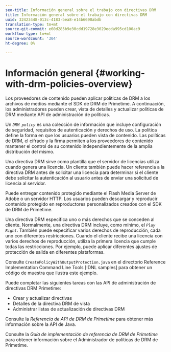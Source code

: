 ```yaml
---
seo-title: Información general sobre el trabajo con directivas DRM
title: Información general sobre el trabajo con directivas DRM
uuid: 32423448-013c-4183-bea8-e14b6690abdb
translation-type: tm+mt
source-git-commit: e60d285b9e30cdd19728e3029ecda995cd100ac9
workflow-type: tm+mt
source-wordcount: '304'
ht-degree: 0%

---
```



# Información general {#working-with-drm-policies-overview}

Los proveedores de contenido pueden aplicar políticas de DRM a los archivos de medios mediante el SDK de DRM de Primetime. A continuación, los administradores pueden crear, vista de detalles y actualizar políticas de DRM mediante API de administración de políticas.

Un *`DRM policy`* es una colección de información que incluye configuración de seguridad, requisitos de autenticación y derechos de uso. La política define la forma en que los usuarios pueden vista de contenido. Las políticas de DRM, el cifrado y la firma permiten a los proveedores de contenido mantener el control de su contenido independientemente de la amplia distribución del mismo.

Una directiva DRM sirve como plantilla que el servidor de licencias utiliza cuando genera una licencia. Un cliente también puede hacer referencia a la directiva DRM antes de solicitar una licencia para determinar si el cliente debe solicitar la autenticación al usuario antes de enviar una solicitud de licencia al servidor.

Puede entregar contenido protegido mediante el Flash Media Server de Adobe o un servidor HTTP. Los usuarios pueden descargar y reproducir contenido protegido en reproductores personalizados creados con el SDK de DRM de Primetime.

Una directiva DRM especifica uno o más derechos que se conceden al cliente. Normalmente, una directiva DRM incluye, como mínimo, el *`Play Right`*. También puede especificar varios derechos de reproducción, cada uno con diferentes restricciones. Cuando el cliente recibe una licencia con varios derechos de reproducción, utiliza la primera licencia que cumple todas las restricciones. Por ejemplo, puede aplicar diferentes ajustes de protección de salida en diferentes plataformas.

Consulte `CreatePolicyWithOutputProtection.java` en el directorio Reference Implementation Command Line Tools [!DNL samples] para obtener un código de muestra que ilustra este ejemplo.

Puede completar las siguientes tareas con las API de administración de directivas DRM Primetime:

* Crear y actualizar directivas
* Detalles de la directiva DRM de vista
* Administrar listas de actualización de directivas DRM

Consulte la *Referencia de API de DRM de Primetime* para obtener más información sobre la API de Java.

Consulte la *Guía de implementación de referencia de DRM de Primetime* para obtener información sobre el Administrador de políticas de DRM de Primetime.
